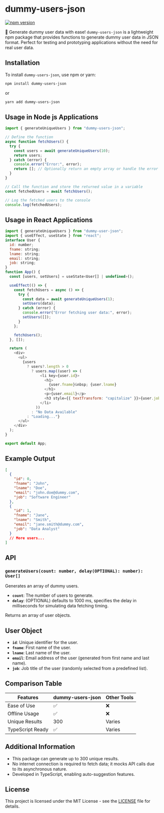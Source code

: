 # dummy-users-json

[![npm version](https://badge.fury.io/js/dummy-users-json.svg)](https://www.npmjs.com/package/dummy-users-json)

🎉 Generate dummy user data with ease! `dummy-users-json` is a lightweight npm package that provides functions to generate dummy user data in JSON format. Perfect for testing and prototyping applications without the need for real user data.

## Installation

To install `dummy-users-json`, use npm or yarn:

```bash
npm install dummy-users-json
```

or

```bash
yarn add dummy-users-json
```

## Usage in Node js Applications

```javascript
import { generateUniqueUsers } from "dummy-users-json";

// Define the function
async function fetchUsers() {
  try {
    const users = await generateUniqueUsers(10);
    return users;
  } catch (error) {
    console.error("Error:", error);
    return []; // Optionally return an empty array or handle the error
  }
}

// Call the function and store the returned value in a variable
const fetchedUsers = await fetchUsers();

// Log the fetched users to the console
console.log(fetchedUsers);
```

## Usage in React Applications

```javascript
import { generateUniqueUsers } from "dummy-user-json";
import { useEffect, useState } from "react";
interface User {
  id: number;
  fname: string;
  lname: string;
  email: string;
  job: string;
}
function App() {
  const [users, setUsers] = useState<User[] | undefined>();

  useEffect(() => {
    const fetchUsers = async () => {
      try {
        const data = await generateUniqueUsers(1);
        setUsers(data);
      } catch (error) {
        console.error("Error fetching user data:", error);
        setUsers([]);
      }
    };

    fetchUsers();
  }, []);

  return (
    <div>
      <ul>
        {users
          ? users?.length > 0
            ? users.map((user) => (
                <li key={user.id}>
                  <h1>
                    {user.fname}&nbsp; {user.lname}
                  </h1>
                  <p>{user.email}</p>
                  <h3 style={{ textTransform: "capitalize" }}>{user.job}</h3>
                </li>
              ))
            : "No Data Available"
          : "Loading..."}
      </ul>
    </div>
  );
}

export default App;
```

## Example Output

```json
[
  {
    "id": 0,
    "fname": "John",
    "lname": "Doe",
    "email": "john.doe@dummy.com",
    "job": "Software Engineer"
  },
  {
    "id": 1,
    "fname": "Jane",
    "lname": "Smith",
    "email": "jane.smith@dummy.com",
    "job": "Data Analyst"
  }
  // More users...
]
```

## API

### `generateUsers(count: number, delay(OPTIONAL): number): User[]`

Generates an array of dummy users.

- **`count`**: The number of users to generate.
- **`delay`**: (OPTIONAL) defaults to 1000 ms, specifies the delay in milliseconds for simulating data fetching timing.

Returns an array of user objects.

## User Object

- **`id`**: Unique identifier for the user.
- **`fname`**: First name of the user.
- **`lname`**: Last name of the user.
- **`email`**: Email address of the user (generated from first name and last name).
- **`job`**: Job title of the user (randomly selected from a predefined list).

## Comparison Table

| Features         | dummy-users-json | Other Tools |
| ---------------- | ---------------- | ----------- |
| Ease of Use      | ✅               | ❌          |
| Offline Usage    | ✅               | ❌          |
| Unique Results   | 300              | Varies      |
| TypeScript Ready | ✅               | Varies      |

## Additional Information

- This package can generate up to 300 unique results.
- No internet connection is required to fetch data; it mocks API calls due to its asynchronous nature.
- Developed in TypeScript, enabling auto-suggestion features.

## License

This project is licensed under the MIT License - see the [LICENSE](LICENSE) file for details.
